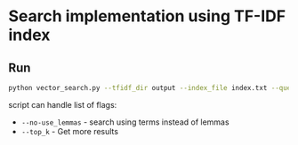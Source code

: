 # Search implementation using TF-IDF index

## Run

```bash
python vector_search.py --tfidf_dir output --index_file index.txt --query "some query for search" --use_lemmas
```

script can handle list of flags:

 - `--no-use_lemmas` - search using terms instead of lemmas
 - `--top_k` - Get more results


